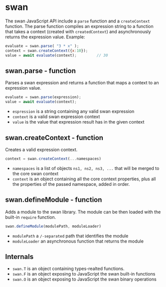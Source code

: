 swan
============================================================================
The swan JavaScript API include a `parse` function and a `createContext`
function. The parse function compiles an expression string to a function that
takes a context (created with `createdContext`) and asynchronously returns
the expression value.
Example:
```js
evaluate = swan.parse( "3 * x" );
context = swan.createContext({x:10});
value = await evaluate(context);         // 30
```
  
swan.parse - function
----------------------------------------------------------------------------
Parses a swan expression and returns a function that maps a context to an
expression value.
```js
evaluate = swan.parse(expression);
value = await evaluate(context);
```
- `espression` is a string containing any valid swan expression
- `context` is a valid swan expression context
- `value` is the value that expression result has in the given context
  
swan.createContext - function
----------------------------------------------------------------------------
Creates a valid expression context.
```js
context = swan.createContext(...namespaces)
```
- `namespaces` is a list of objects `ns1, ns2, ns3, ...` that will be merged
  to the core swan context
- `context` is an object containing all the core context properties, plus
  all the properties of the passed namespace, added in order.
  
swan.defineModule - function
----------------------------------------------------------------------------
Adds a module to the swan library. The module can be then loaded with
the built-in `require` function.
```js
swan.defineModule(modulePath, moduleLoader)
```
- `modulePath` a `/-separated` path that identifies the module
- `moduleLoader` an asynchronous function that returns the module
  
Internals
----------------------------------------------------------------------------
- `swan.T` is an object containing types-realted functions.
- `swan.F` is an object exposing to JavaScript the swan built-in functions
- `swan.O` is an object exposing to JavaScript the swan binary operations
  

